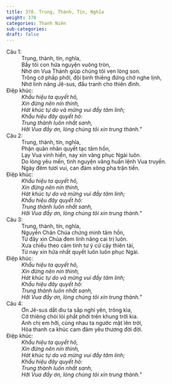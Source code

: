 ```yaml
---
title: 378. Trung, Thành, Tín, Nghĩa
weight: 378
categories: Thanh Niên
sub-categories: 
draft: false
---
```

<dl><dt>Câu 1:</dt><dd data-verse="1">Trung, thành, tín, nghĩa, <br/>Bầy tôi con hứa nguyện vuông tròn, <br/>Nhờ ơn Vua Thánh giúp chúng tôi vẹn lòng son. <br/>Trông cờ phấp phới, đội binh thiêng đứng chờ nghe lịnh, <br/>Nhờ linh năng Jê-sus, đấu tranh cho thiên đình. </dd><dt>Điệp khúc:</dt><dd data-chorus="1"><em>Khẩu hiệu ta quyết hô, <br/>Xin đừng nên nín thinh, <br/>Hát khúc tự do và mừng vui đầy tâm linh; <br/>Khẩu hiệu đây quyết hô: <br/>Trung thành luôn nhất sanh, <br/>Hỡi Vua đầy ơn, lòng chúng tôi xin trung thành." </em></dd><dt>Câu 2:</dt><dd data-verse="2">Trung, thành, tín, nghĩa, <br/>Phận quân nhân quyết tạc tâm hồn, <br/>Lạy Vua vinh hiển, nay xin vâng phục Ngài luôn. <br/>Do lòng yêu mến, tình nguyện vâng huấn lệnh Vua truyền. <br/>Ngày đêm tươi vui, can đảm xông pha trận tiền. </dd><dt>Điệp khúc:</dt><dd data-chorus="1"><em>Khẩu hiệu ta quyết hô, <br/>Xin đừng nên nín thinh, <br/>Hát khúc tự do và mừng vui đầy tâm linh; <br/>Khẩu hiệu đây quyết hô: <br/>Trung thành luôn nhất sanh, <br/>Hỡi Vua đầy ơn, lòng chúng tôi xin trung thành." </em></dd><dt>Câu 3:</dt><dd data-verse="3">Trung, thành, tín, nghĩa, <br/>Nguyền Chân Chúa chứng minh tâm hồn, <br/>Từ đây xin Chúa đem linh năng cai trị luôn. <br/>Xưa chiều theo cảm tình tư ý cứ cậy thiên tài, <br/>Từ nay xin hứa nhất quyết luôn luôn phục Ngài. </dd><dt>Điệp khúc:</dt><dd data-chorus="1"><em>Khẩu hiệu ta quyết hô, <br/>Xin đừng nên nín thinh, <br/>Hát khúc tự do và mừng vui đầy tâm linh; <br/>Khẩu hiệu đây quyết hô: <br/>Trung thành luôn nhất sanh, <br/>Hỡi Vua đầy ơn, lòng chúng tôi xin trung thành." </em></dd><dt>Câu 4:</dt><dd data-verse="4">Ơn Jê-sus dắt dìu ta sắp nghỉ yên, trông kìa, <br/>Cờ thiêng chói lói phất phới trên khung trời kia. <br/>Anh chị em hỡi, cùng nhau ta ngước mặt lên trời, <br/>Hòa thanh ca khúc cam đảm yêu thương đời đời. </dd><dt>Điệp khúc:</dt><dd data-chorus="1"><em>Khẩu hiệu ta quyết hô, <br/>Xin đừng nên nín thinh, <br/>Hát khúc tự do và mừng vui đầy tâm linh; <br/>Khẩu hiệu đây quyết hô: <br/>Trung thành luôn nhất sanh, <br/>Hỡi Vua đầy ơn, lòng chúng tôi xin trung thành." </em></dd></dl>